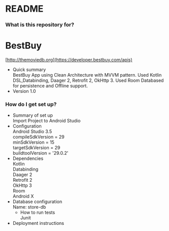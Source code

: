 
# README #

### What is this repository for? ###
# BestBuy
[http://themoviedb.org](https://developer.bestbuy.com/apis)


* Quick summary\
BestBuy App using Clean Architecture with MVVM pattern. Used Kotlin DSL,Databinding, Daager 2, Retrofit 2, OkHttp 3. Used Room Databased for persistence and Offline support.
* Version 1.0

### How do I get set up? ###

* Summary of set up\
   Import Project to Android Studio
* Configuration\
    Android Studio 3.5\
    compileSdkVersion = 29\
    minSdkVersion = 15\
    targetSdkVersion = 29\
    buildtoolVersion = '29.0.2'
* Dependencies\
    Kotlin\
    Databinding\
    Daager 2\
    Retrofit 2\
    OkHttp 3\
    Room\
    Android X
* Database configuration\
    Name: store-db
  * How to run tests\
    Junit
* Deployment instructions
